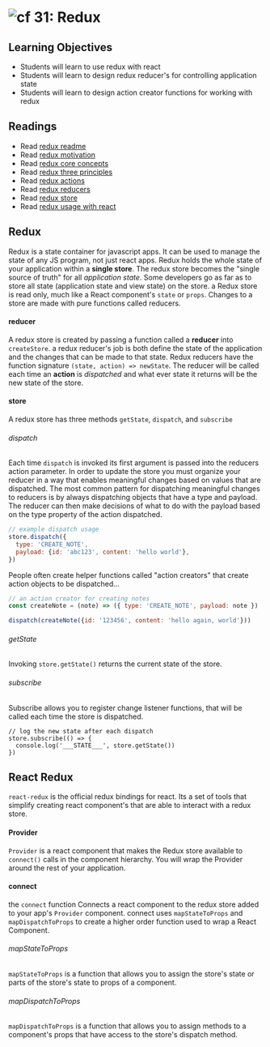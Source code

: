 ![cf](http://i.imgur.com/7v5ASc8.png) 31: Redux
===

## Learning Objectives
* Students will learn to use redux with react
* Students will learn to design redux reducer's for controlling application state
* Students will learn to design action creator functions for working with redux

## Readings
* Read [redux readme](http://redux.js.org/)
* Read [redux motivation](http://redux.js.org/docs/introduction/Motivation.html)
* Read [redux core concepts](http://redux.js.org/docs/introduction/CoreConcepts.html)
* Read [redux three principles](http://redux.js.org/docs/introduction/ThreePrinciples.html)
* Read [redux actions](http://redux.js.org/docs/basics/Actions.html)
* Read [redux reducers](http://redux.js.org/docs/basics/Reducers.html)
* Read [redux store](http://redux.js.org/docs/basics/Store.html)
* Read [redux usage with react](http://redux.js.org/docs/basics/UsageWithReact.html)

## Redux
Redux is a state container for javascript apps. It can be used to manage the state of any JS program, not just react apps. Redux holds the whole state of your application within a **single store**. The redux store becomes the "single source of truth" for all *application state*. Some developers go as far as to store all state (application state and view state) on the store. a Redux store is read only, much like a React component's `state` or `props`. Changes to a store are made with pure functions called reducers.

#### reducer
A redux store is created by passing a function called a **reducer** into `createStore`. a redux reducer's job is both define the state of the application and the changes that can be made to that state. Redux reducers have the function signature `(state, action) => newState`. The reducer will be called each time an **action** is _dispatched_ and what ever state it returns will be the new state of the store.

#### store
A redux store has three methods `getState`, `dispatch`, and `subscribe`

###### dispatch
Each time `dispatch` is invoked its first argument is passed into the reducers action parameter. In order to update the store you must organize your reducer in a way that enables meaningful changes based on values that are dispatched. The most common pattern for dispatching meaningful changes to reducers is by always dispatching objects that have a type and payload. The reducer can then make decisions of what to do with the payload based on the type property of the action dispatched.  

``` javascript
// example dispatch usage
store.dispatch({
  type: 'CREATE_NOTE',
  payload: {id: 'abc123', content: 'hello world'},
})
```
People often create helper functions called "action creators" that create action objects to be dispatched...  
``` javascript
// an action creator for creating notes
const createNote = (note) => ({ type: 'CREATE_NOTE', payload: note })

dispatch(createNote({id: '123456', content: 'hello again, world'}))
```

###### getState
Invoking `store.getState()` returns the current state of the store.

###### subscribe
Subscribe allows you to register change listener functions, that will be called each time the store is dispatched.
```
// log the new state after each dispatch
store.subscribe(() => {
  console.log('___STATE___', store.getState())
})
```

## React Redux
`react-redux` is the official redux bindings for react. Its a set of tools that simplify creating react component's that are able to interact with a redux store.

#### Provider
`Provider` is a react component that makes the Redux store available to `connect()` calls in the component hierarchy. You will wrap the Provider around the rest of your application.

#### connect
the `connect` function Connects a react component to the redux store added to your app's `Provider` component. connect uses `mapStateToProps` and `mapDispatchToProps` to create a higher order function used to wrap a React Component.

###### mapStateToProps
`mapStateToProps` is a function that allows you to assign the store's state or parts of the store's state to props of a component.

###### mapDispatchToProps
`mapDispatchToProps` is a function that allows you to assign methods to a component's props that have access to the store's dispatch method.
